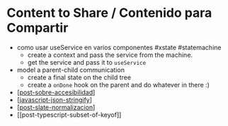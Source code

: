 # Content to Share / Contenido para Compartir

- como usar useService en varios componentes #xstate #statemachine
  - create a context and pass the service from the machine.
  - get the service and pass it to `useService`
- model a parent-child communication
  - create a final state on the child tree
  - create a `onDone` hook on the parent and do whatever in there :)
- [[post-sobre-accesibilidad]]
- [[javascript-json-stringify]]
- [[post-slate-normalizacion]]
- [[post-typescript-subset-of-keyof]]


[//begin]: # "Autogenerated link references for markdown compatibility"
[post-sobre-accesibilidad]: post-sobre-accesibilidad "Sobre Accesibilidad"
[javascript-json-stringify]: javascript-json-stringify "Como funciona JSON.stringify()"
[post-slate-normalizacion]: post-slate-normalizacion "Slate Normalization"
[//end]: # "Autogenerated link references"